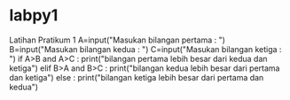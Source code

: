 # labpy1
Latihan Pratikum 1
A=input("Masukan bilangan pertama : ")
B=input("Masukan bilangan kedua :   ")
C=input("Masukan bilangan ketiga :  ")
if A>B and A>C :
    print("bilangan pertama lebih besar dari kedua dan ketiga")
elif B>A and B>C :
    print("bilangan kedua lebih besar dari pertama dan ketiga")
else :
    print("bilangan ketiga lebih besar dari pertama dan kedua")
    
    

